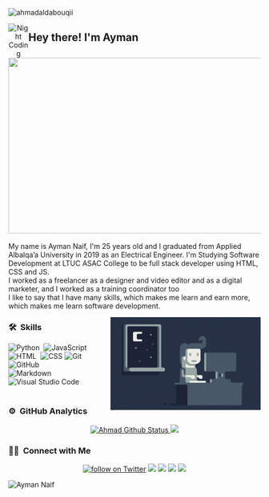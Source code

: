 <p align="left"> <img src="https://komarev.com/ghpvc/?username=ahmadaldabouqii&style=plastic&label=Profile+visits" alt="ahmadaldabouqii" /> </p>
<p align="center">
<img alt="Night Coding" src="./assets/Hand%20Wave.gif" width='40' align="left"/><h2>Hey there! I'm Ayman</h2>
<img height="350px" width="1000px" src="https://cdn.cultofmac.com/wp-content/uploads/2017/04/CoM-Pay-What-You-Want-Learn-to-Code-2017-Bundle.jpg">

My name is Ayman Naif, I'm 25 years old and I graduated from Applied Albalqa’a University in 2019 as an Electrical Engineer.
I'm Studying Software Development at LTUC ASAC College to be full stack developer using HTML, CSS and JS.        
I worked as a freelancer as a designer and video editor and as a digital marketer, and I worked as a training coordinator too                  
I like to say that I have many skills, which makes me learn and earn more, which makes me learn software development.
                    

<img alt="Night Coding" src="https://raw.githubusercontent.com/AVS1508/AVS1508/master/assets/Night-Coding.gif" align="right"/>

### 🛠 &nbsp;Skills

![Python](https://img.shields.io/badge/-Python-05122A?style=flat&logo=python)&nbsp;
![JavaScript](https://img.shields.io/badge/-JavaScript-05122A?style=flat&logo=javascript)&nbsp;
![HTML](https://img.shields.io/badge/-HTML-05122A?style=flat&logo=HTML5)&nbsp;
![CSS](https://img.shields.io/badge/-CSS-05122A?style=flat&logo=CSS3&logoColor=1572B6)
![Git](https://img.shields.io/badge/-Git-05122A?style=flat&logo=git)&nbsp;
![GitHub](https://img.shields.io/badge/-GitHub-05122A?style=flat&logo=github)&nbsp;\
![Markdown](https://img.shields.io/badge/-Markdown-05122A?style=flat&logo=markdown)&nbsp;
![Visual Studio Code](https://img.shields.io/badge/-Visual%20Studio%20Code-05122A?style=flat&logo=visual-studio-code&logoColor=007ACC)&nbsp;<br><br>

### ⚙️ &nbsp;GitHub Analytics

<p align="center">

 <a href="https://github.com/ahmadaldabouqii">
  <img height="165em" src="https://github-readme-stats.vercel.app/api?username=ahmadaldabouqii&include_all_commits=true&show_icons=true&count_private=true&theme=algolia" alt="Ahmad Github Status"/>
  <img height="165em" src="https://github-readme-stats-eight-theta.vercel.app/api/top-langs/?username=ahmadaldabouqii&layout=compact&langs_count=8&theme=algolia"/>
</a>
</p>

### 🤝🏻 &nbsp;Connect with Me

<p align="center">

<a href="https://twitter.com/intent/follow?screen_name=Ayman_Naif96">
<img src="https://img.shields.io/twitter/follow/Ayman_Naif96?style=social&logo=twitter" alt="follow on Twitter"></a>
<a href="mailto:ayman_naif@hotmail.com"><img src="https://img.shields.io/badge/-ayman_naif@hotmail.com-D14836?style=flat&logo=Gmail&logoColor=white"/></a>
<a href="https://www.linkedin.com/in/ayman-naif96/-3bb722160/"><img src="https://img.shields.io/badge/-Ayman%20Naif-0077B5?style=flat&logo=Linkedin&logoColor=white"/></a>
<a href="https://www.instagram.com/ayman_naif96/"><img src="https://img.shields.io/badge/-@db-E4405F?style=flat&logo=Instagram&logoColor=white"/></a>
<a href="https://web.facebook.com/AymanNaif96"><img src="https://img.shields.io/badge/-Ayman_Naif-1877F2?style=flat&logo=Facebook&logoColor=white"/></a>

</p>
</a>

![Ayman Naif](https://raw.githubusercontent.com/Trilokia/Trilokia/379277808c61ef204768a61bbc5d25bc7798ccf1/bottom_header.svg)
